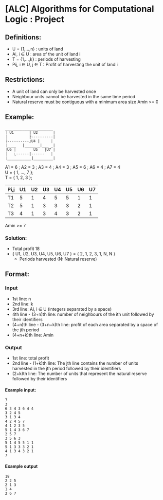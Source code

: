 # [ALC] Algorithms for Computational Logic : Project

## Definitions:

* U = {1,...,n} : units of land
* Ai, i ∈ U : area of the unit of land i
* T = {1,...,k} : periods of harvesting
* Pij, i ∈ U, j ∈ T : Profit of harvesting the unit of land i

## Restrictions:

* A unit of land can only be harvested once
* Neighbour units cannot be harvested in the same time period
* Natural reserve must be contiguous with a minimum area size Amin >= 0

## Example:

```
______________________
| U1       | U2       |
|          ├----------|
├----------⏌U4 |     |
|____   |_______|___ _|
|U6 |        U5   |U7 |
|   ⎿------|------   |
|___________|_________|
```

A1 = 6 ; A2 = 3 ; A3 = 4 ; A4 = 3 ; A5 = 6 ; A6 = 4 ; A7 = 4  
U = { 1, ..., 7 };  
T = { 1, 2, 3 };

| Pi,j | U1  | U2  | U3  | U4  | U5  | U6  | U7  |
|------|-----|-----|-----|-----|-----|-----|-----|
| T1   | 5   | 1   | 4   | 5   | 5   | 1   | 1   |
| T2   | 5   | 1   | 3   | 3   | 3   | 2   | 1   |
| T3   | 4   | 1   | 3   | 4   | 3   | 2   | 1   |

Amin >= 7

### Solution:
* Total profit 18
* { U1, U2, U3, U4, U5, U6, U7 } = { 2, 1, 2, 3, 1, N, N }
    * Periods harvested (N: Natural reserve)

## Format:

### Input
  * 1st line: n
  * 2nd line: k
  * 3rd line: Ai, i ∈ U (integers separated by a space)
  * 4th line - (3+n)th line: number of neighbours of the ith unit followed by their identifiers
  * (4+n)th line - (3+n+k)th line: profit of each area separated by a space of the jth period
  * (4+n+k)th line: Amin
### Output
  * 1st line: total profit
  * 2nd line - (1+k)th line: The jth line contains the number of units harvested in the jth period
    followed by their identifiers
  * (2+k)th line: The number of units that represent the natural reserve followed by their identifiers

#### Example input:
```
7
3
6 3 4 3 6 4 4
3 2 4 5
3 1 3 4
4 2 4 5 7
4 1 2 3 5
5 1 4 3 6 7
2 5 7
3 5 6 3
5 1 4 5 5 1 1
5 1 3 3 3 2 1
4 1 3 4 3 2 1
7
```

#### Example output
```
18
2 2 5
2 1 3
1 4
2 6 7
```
